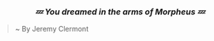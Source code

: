 <div align="center">
 <h3>
  <em>
    💤 You dreamed in the arms of Morpheus 💤
  </em>
 </h3>
</div>

> ~ By Jeremy Clermont